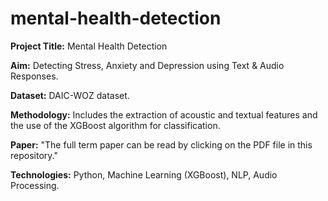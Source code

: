 # mental-health-detection
**Project Title:**
Mental Health Detection 

**Aim:**
Detecting Stress, Anxiety and Depression using Text & Audio Responses.

**Dataset:**
DAIC-WOZ dataset.


**Methodology:**
Includes the extraction of acoustic and textual features and the use of the XGBoost algorithm for classification.

**Paper:** 
"The full term paper can be read by clicking on the PDF file in this repository."

**Technologies:**
Python, Machine Learning (XGBoost), NLP, Audio Processing.
